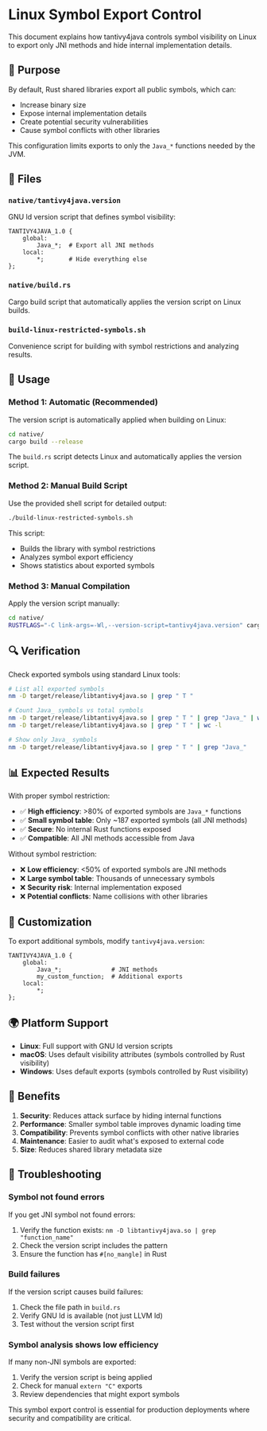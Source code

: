 # Linux Symbol Export Control

This document explains how tantivy4java controls symbol visibility on Linux to export only JNI methods and hide internal implementation details.

## 🎯 Purpose

By default, Rust shared libraries export all public symbols, which can:
- Increase binary size
- Expose internal implementation details
- Create potential security vulnerabilities
- Cause symbol conflicts with other libraries

This configuration limits exports to only the `Java_*` functions needed by the JVM.

## 📁 Files

### `native/tantivy4java.version`
GNU ld version script that defines symbol visibility:
```
TANTIVY4JAVA_1.0 {
    global:
        Java_*;  # Export all JNI methods
    local:
        *;       # Hide everything else
};
```

### `native/build.rs`
Cargo build script that automatically applies the version script on Linux builds.

### `build-linux-restricted-symbols.sh`
Convenience script for building with symbol restrictions and analyzing results.

## 🚀 Usage

### Method 1: Automatic (Recommended)
The version script is automatically applied when building on Linux:

```bash
cd native/
cargo build --release
```

The `build.rs` script detects Linux and automatically applies the version script.

### Method 2: Manual Build Script
Use the provided shell script for detailed output:

```bash
./build-linux-restricted-symbols.sh
```

This script:
- Builds the library with symbol restrictions
- Analyzes symbol export efficiency
- Shows statistics about exported symbols

### Method 3: Manual Compilation
Apply the version script manually:

```bash
cd native/
RUSTFLAGS="-C link-args=-Wl,--version-script=tantivy4java.version" cargo build --release
```

## 🔍 Verification

Check exported symbols using standard Linux tools:

```bash
# List all exported symbols
nm -D target/release/libtantivy4java.so | grep " T "

# Count Java_ symbols vs total symbols
nm -D target/release/libtantivy4java.so | grep " T " | grep "Java_" | wc -l
nm -D target/release/libtantivy4java.so | grep " T " | wc -l

# Show only Java_ symbols
nm -D target/release/libtantivy4java.so | grep " T " | grep "Java_"
```

## 📊 Expected Results

With proper symbol restriction:
- ✅ **High efficiency**: >80% of exported symbols are `Java_*` functions
- ✅ **Small symbol table**: Only ~187 exported symbols (all JNI methods)
- ✅ **Secure**: No internal Rust functions exposed
- ✅ **Compatible**: All JNI methods accessible from Java

Without symbol restriction:
- ❌ **Low efficiency**: <50% of exported symbols are JNI methods
- ❌ **Large symbol table**: Thousands of unnecessary symbols
- ❌ **Security risk**: Internal implementation exposed
- ❌ **Potential conflicts**: Name collisions with other libraries

## 🔧 Customization

To export additional symbols, modify `tantivy4java.version`:

```
TANTIVY4JAVA_1.0 {
    global:
        Java_*;              # JNI methods
        my_custom_function;  # Additional exports
    local:
        *;
};
```

## 🌍 Platform Support

- **Linux**: Full support with GNU ld version scripts
- **macOS**: Uses default visibility attributes (symbols controlled by Rust visibility)
- **Windows**: Uses default exports (symbols controlled by Rust visibility)

## 📝 Benefits

1. **Security**: Reduces attack surface by hiding internal functions
2. **Performance**: Smaller symbol table improves dynamic loading time
3. **Compatibility**: Prevents symbol conflicts with other native libraries
4. **Maintenance**: Easier to audit what's exposed to external code
5. **Size**: Reduces shared library metadata size

## 🐛 Troubleshooting

### Symbol not found errors
If you get JNI symbol not found errors:
1. Verify the function exists: `nm -D libtantivy4java.so | grep "function_name"`
2. Check the version script includes the pattern
3. Ensure the function has `#[no_mangle]` in Rust

### Build failures
If the version script causes build failures:
1. Check the file path in `build.rs`
2. Verify GNU ld is available (not just LLVM ld)
3. Test without the version script first

### Symbol analysis shows low efficiency
If many non-JNI symbols are exported:
1. Verify the version script is being applied
2. Check for manual `extern "C"` exports
3. Review dependencies that might export symbols

This symbol export control is essential for production deployments where security and compatibility are critical.